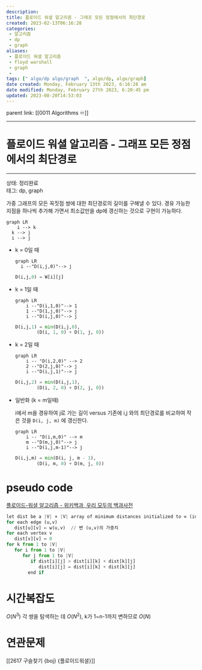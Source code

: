 ```yaml
---
description:
title: 플로이드 워셜 알고리즘 - 그래프 모든 정점에서의 최단경로
created: 2023-02-13T06:16:28
categories: 
 - 알고리즘
 - dp
 - graph
aliases: 
 - 플로이드 워셜 알고리즘
 - floyd warshall
 - graph
 - 
tags: [" algo/dp algo/graph  ", algo/dp, algo/graph]
date created: Monday, February 13th 2023, 6:16:28 am
date modified: Monday, February 27th 2023, 6:20:45 pm
updated: 2023-08-20T14:53:03
---
```

parent link: [[0011 Algorithms ♾️]]

---

# 플로이드 워셜 알고리즘 - 그래프 모든 정점에서의 최단경로

---

상태: 정리완료  
태그: dp, graph

가중 그래프의 모든 꼭짓점 쌍에 대한 최단경로의 길이를 구해낼 수 있다. 경유 가능한 지점을 하나씩 추가해 가면서 최소값만을 dp에 갱신하는 것으로 구현이 가능하다.

```mermaid
graph LR
	i --> k
  k --> j
  i --> j
```

- k = 0일 때

    ```mermaid
    graph LR
      i --"D(i,j,0)"--> j
    ```

    ```python
    D(i,j,0) = W[i][j]
    ```

- k = 1일 때

    ```mermaid
    graph LR
    	i --"D(i,1,0)"--> 1
    	1 --"D(1,j,0)"--> j
    	i --"D(i,j,0)"--> j
    ```

    ```python
    D(i,j,1) = min(D(i,j,0), 
    		(D(i, 1, 0) + D(1, j, 0))
    
    ```

- k = 2일 때

    ```mermaid
    graph LR
    	i -- "D(i,2,0)" --> 2
    	2 --"D(2,j,0)"--> j
    	i --"D(i,j,1)"--> j
    ```

    ```python
    D(i,j,2) = min(D(i,j,1), 
    		(D(i, 2, 0) + D(2, j, 0))
    
    ```

- 일반화 (k = m일때)
    
    i에서 m을 경유하여 j로 가는 길이 versus 기존에 i,j 와의 최단경로를 비교하여 작은 것을 `D(i, j, m)` 에 갱신한다.

    ```mermaid
    graph LR
    	i -- "D(i,m,0)" --> m
    	m --"D(m,j,0)"--> j
    	i --"D(i,j,m-1)"--> j
    ```

    ```python
    D(i,j,m) = min(D(i, j, m - 1), 
    		(D(i, m, 0) + D(m, j, 0))
    
    ```

# pseudo code

[플로이드-워셜 알고리즘 - 위키백과, 우리 모두의 백과사전](https://ko.wikipedia.org/wiki/%ED%94%8C%EB%A1%9C%EC%9D%B4%EB%93%9C-%EC%9B%8C%EC%85%9C_%EC%95%8C%EA%B3%A0%EB%A6%AC%EC%A6%98)

```python
let dist be a |V| × |V| array of minimum distances initialized to ∞ (infinity)
for each edge (u,v)
   dist[u][v] ← w(u,v)  // 변 (u,v)의 가중치
for each vertex v
   dist[v][v] ← 0
for k from 1 to |V|
   for i from 1 to |V|
      for j from 1 to |V|
         if dist[i][j] > dist[i][k] + dist[k][j]
            dist[i][j] ← dist[i][k] + dist[k][j]
        end if
```

# 시간복잡도

$O(N^3)$ 각 쌍을 탐색하는 데 $O(N^2)$, k가 1~n-1까지 변하므로 $O(N)$

# 연관문제

[[2617 구슬찾기 {boj} {플로이드워셜}]]